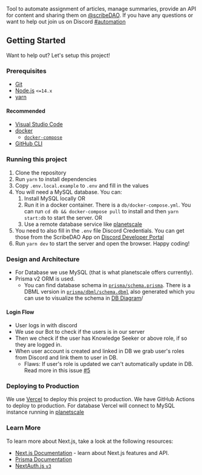 Tool to automate assignment of articles, manage summaries, provide an API for content and sharing them on [@scribeDAO](https://twitter.com/scribeDAO). If you have any questions or want to help out join us on Discord [#automation](https://discord.com/invite/ySFKTEyGn8)

## Getting Started

Want to help out? Let's setup this project!

### Prerequisites

- [Git](https://git-scm.com)
- [Node.js](https://nodejs.org) `<=14.x`
- [yarn](https://yarnpkg.com)

#### Recommended

- [Visual Studio Code](https://code.visualstudio.com)
- [docker](https://www.docker.com)
  - [`docker-compose`](https://docs.docker.com/compose/install/)
- [GitHub CLI](https://cli.github.com)

### Running this project

1. Clone the repository
2. Run `yarn` to install dependencies
3. Copy `.env.local.example` to `.env` and fill in the values
4. You will need a MySQL database. You can:
   1. Install MySQL locally OR
   2. Run it in a docker container. There is a `db/docker-compose.yml`. You can run `cd db && docker-compose pull` to install and then `yarn start:db` to start the server. OR
   3. Use a remote database service like [planetscale](https://planetscale.com)
5. You need to also fill in the `.env` file Discord Credentials. You can get those from the ScribeDAO App on [Discord Developer Portal](https://discord.com/developers/applications/885344846024437791/oauth2)
6. Run `yarn dev` to start the server and open the browser. Happy coding!

### Design and Architecture

- For Database we use MySQL (that is what planetscale offers currently).
- Prisma v2 ORM is used.
  - You can find database schema in [`prisma/schema.prisma`](./prisma/schema.prisma). There is a DBML version in [`prisma/dbml/schema.dbml`](./prisma/dbml/schema.dbml) also generated which you can use to visualize the schema in [DB Diagram](https://dbdiagram.io/)/

#### Login Flow

- User logs in with discord
- We use our Bot to check if the users is in our server
- Then we check if the user has Knowledge Seeker or above role, if so they are logged in.
- When user account is created and linked in DB we grab user's roles from Discord and link them to user in DB.
  - Flaws: If user's role is updated we can't automatically update in DB. Read more in this issue [#5](https://github.com/ScribeDAO/retweet/issues/5)

### Deploying to Production

We use [Vercel](https://vercel.com/) to deploy this project to production. We have GitHub Actions to deploy to production.
For database Vercel will connect to MySQL instance running in [planetscale](https://planetscale.com)

### Learn More

To learn more about Next.js, take a look at the following resources:

- [Next.js Documentation](https://nextjs.org/docs) - learn about Next.js features and API.
- [Prisma Documentation](https://docs.prisma.io)
- [NextAuth.js `v3`](https://next-auth.js.org/v3/getting-started/introduction)
